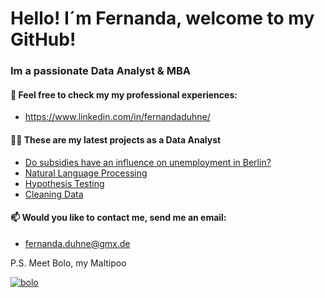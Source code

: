 # Hello! I´m Fernanda, welcome to my GitHub!
### Im a passionate Data Analyst & MBA 

#### 📄 Feel free to check my my professional experiences:
- https://www.linkedin.com/in/fernandaduhne/

#### 👨‍💻 These are my latest projects as a Data Analyst
- [Do subsidies have an influence on unemployment in Berlin?](https://github.com/fernandaduhne/Analysis_subsidies_and_unemployment)
- [Natural Language Processing](https://github.com/fernandaduhne/NLP)
- [Hypothesis Testing](https://github.com/fernandaduhne/Hypothesis_Testing)
- [Cleaning Data](https://github.com/fernandaduhne/Cleaning_data)


#### 📫 Would you like to contact me, send me an email: 
- fernanda.duhne@gmx.de

P.S. Meet Bolo, my Maltipoo

<a href="https://ibb.co/JR34JyS"><img src="https://i.ibb.co/JR34JyS/bolo.jpg" alt="bolo" border="0"></a>
